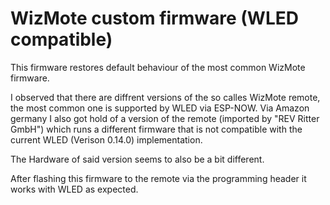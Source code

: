 # WizMote custom firmware (WLED compatible)
This firmware restores default behaviour of the most common WizMote firmware.

I observed that there are diffrent versions of the so calles WizMote remote, the most common one is supported by WLED via ESP-NOW.
Via Amazon germany I also got hold of a version of the remote (imported by "REV Ritter GmbH") which runs a different firmware that is not compatible with the current WLED (Verison 0.14.0) implementation.

The Hardware of said version seems to also be a bit different.

After flashing this firmware to the remote via the programming header it works with WLED as expected.
